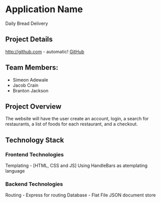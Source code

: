 # Application Name
Daily Bread Delivery

## Project Details
http://github.com - automatic!
[GitHub](http://github.com)

## Team Members:
* Simeon Adewale
* Jacob Crain
* Branton Jackson

## Project Overview 
The website will have the user create an account, login, a search for restaurants, a list of foods for each restaurant, and a checkout. 

## Technology Stack
### Frontend Technologies
Templating - [HTML, CSS and JS] Using HandleBars as atemplating language
### Backend Technologies
Routing - Express for routing 
Database - Flat File JSON document store
